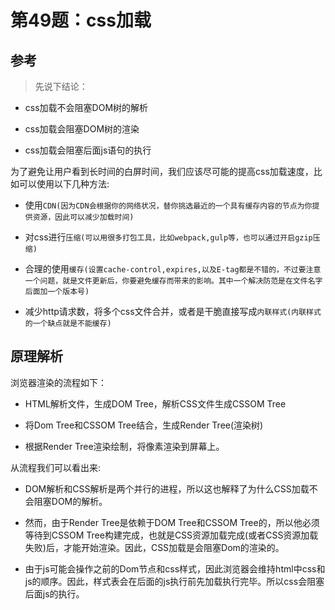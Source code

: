 # 第49题：css加载

## 参考

> 先说下结论：

* css加载不会阻塞DOM树的解析

* css加载会阻塞DOM树的渲染

* css加载会阻塞后面js语句的执行

为了避免让用户看到长时间的白屏时间，我们应该尽可能的提高css加载速度，比如可以使用以下几种方法:

* 使用`CDN(因为CDN会根据你的网络状况，替你挑选最近的一个具有缓存内容的节点为你提供资源，因此可以减少加载时间)`

* 对css进行`压缩(可以用很多打包工具，比如webpack,gulp等，也可以通过开启gzip压缩)`

* 合理的使用`缓存(设置cache-control,expires,以及E-tag都是不错的，不过要注意一个问题，就是文件更新后，你要避免缓存而带来的影响。其中一个解决防范是在文件名字后面加一个版本号)`

* 减少http请求数，将多个css文件合并，或者是干脆直接写成`内联样式(内联样式的一个缺点就是不能缓存)`

## 原理解析

浏览器渲染的流程如下：

* HTML解析文件，生成DOM Tree，解析CSS文件生成CSSOM Tree

* 将Dom Tree和CSSOM Tree结合，生成Render Tree(渲染树)

* 根据Render Tree渲染绘制，将像素渲染到屏幕上。

从流程我们可以看出来:

* DOM解析和CSS解析是两个并行的进程，所以这也解释了为什么CSS加载不会阻塞DOM的解析。

* 然而，由于Render Tree是依赖于DOM Tree和CSSOM Tree的，所以他必须等待到CSSOM Tree构建完成，也就是CSS资源加载完成(或者CSS资源加载失败)后，才能开始渲染。因此，CSS加载是会阻塞Dom的渲染的。

* 由于js可能会操作之前的Dom节点和css样式，因此浏览器会维持html中css和js的顺序。因此，样式表会在后面的js执行前先加载执行完毕。所以css会阻塞后面js的执行。